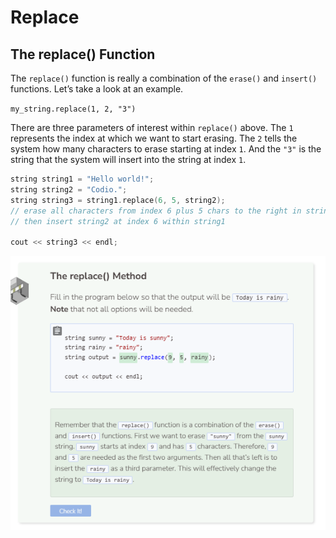 # Replace
## The replace() Function
The `replace()` function is really a combination of the `erase()` and `insert()` functions. Let’s take a look at an example.

`my_string.replace(1, 2, "3")`

There are three parameters of interest within `replace()` above. The `1` represents the index at which we want to start erasing. The `2` tells the system how many characters to erase starting at index `1`. And the `"3"` is the string that the system will insert into the string at index `1`.

```cpp
string string1 = "Hello world!";
string string2 = "Codio.";
string string3 = string1.replace(6, 5, string2);
// erase all characters from index 6 plus 5 chars to the right in string1
// then insert string2 at index 6 within string1

cout << string3 << endl;
```

![Question 4](_assets/Q4.png)